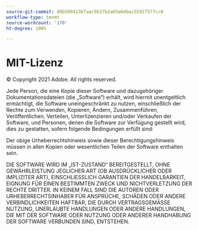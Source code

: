 ```yaml
---
source-git-commit: d8b509413bfaac9b37b2a65e6dbac55927577cc0
workflow-type: tm+mt
source-wordcount: '170'
ht-degree: 100%

---
```

# MIT-Lizenz

© Copyright 2021 Adobe. All rights reserved.

Jede Person, die eine Kopie dieser Software und dazugehöriger Dokumentationsdateien (die „Software“) erhält, wird hiermit unentgeltlich ermächtigt, die Software uneingeschränkt zu nutzen, einschließlich der Rechte zum Verwenden, Kopieren, Ändern, Zusammenführen, Veröffentlichen, Verteilen, Unterlizenzieren und/oder Verkaufen der Software, und Personen, denen die Software zur Verfügung gestellt wird, dies zu gestatten, sofern folgende Bedingungen erfüllt sind:

Der obige Urheberrechtshinweis sowie dieser Berechtigungshinweis müssen in allen Kopien oder wesentlichen Teilen der Software enthalten sein.

DIE SOFTWARE WIRD IM „IST-ZUSTAND“ BEREITGESTELLT, OHNE GEWÄHRLEISTUNG JEGLICHER ART (OB AUSDRÜCKLICHER ODER IMPLIZITER ART), EINSCHLIESSLICH GARANTIEN DER HANDELBARKEIT, EIGNUNG FÜR EINEN BESTIMMTEN ZWECK UND NICHTVERLETZUNG DER RECHTE DRITTER. IN KEINEM FALL SIND DIE AUTOREN ODER URHEBERRECHTSINHABER FÜR ANSPRÜCHE, SCHÄDEN ODER ANDERE VERBINDLICHKEITEN HAFTBAR, DIE DURCH VERTRAGSGEMÄSSE NUTZUNG, UNERLAUBTE HANDLUNGEN ODER ANDERE HANDLUNGEN, DIE MIT DER SOFTWARE ODER NUTZUNG ODER ANDERER HANDHABUNG DER SOFTWARE VERBUNDEN SIND, ENTSTEHEN.
